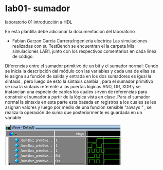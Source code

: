 # lab01- sumador 
laboratorio 01 introducción a HDL

En esta plantilla debe adicionar la documentación del laboratorio

* Fabian Garzon Garcia 
Carrera:Ingenieria electrica 
Las simulaciones realizadas con su  TestBench  se encuentran el la carpeta Mis simulaciones LAB1, junto con los respectivos comentarios en cada línea de código.

Diferencias entre el sumador primitivo de un bit y el sumador normal:
Cundo se inicia la descripción del módulo con las variables   y  cada una de ellas se le asigna su función de salida y entrada  en los dos sumadores es igual la sintaxis , pero  luego de esto la sintaxis cambia , para el sumador primitivo  se usa la sintaxis referente a las puertas lógicas AND, OR, XOR y se instancian una especie de cables los cuales sirven de referencias para construir el sumador a partir de la lógica vista en clase .Para el sumador normal la sintaxis en esta parte esta basada en registros a los cuales se les asignan valores   y luego por medio de una función  sensible “always “ ,  se realiza la operación de suma que posteriormente es guardada en un variable 

![Screenshot](sumadorprimitivo.PNG)




